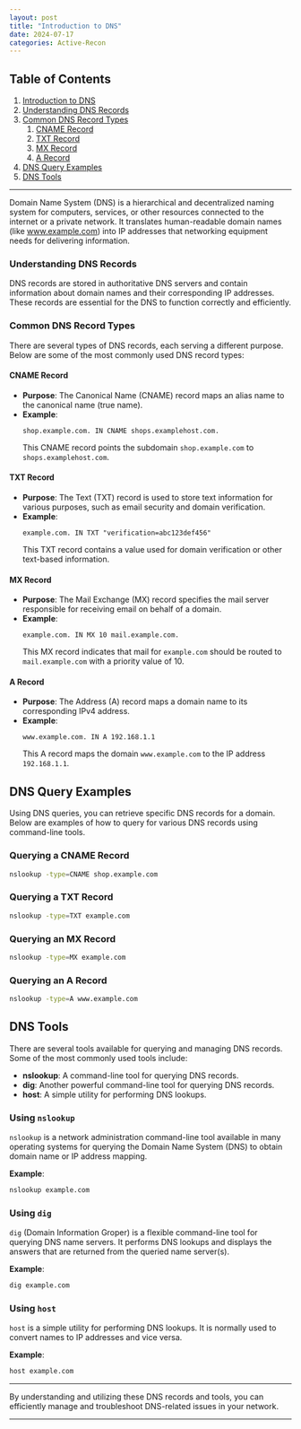 ```yaml
---
layout: post
title: "Introduction to DNS"
date: 2024-07-17
categories: Active-Recon
---
```


## Table of Contents

1. [Introduction to DNS](#introduction-to-dns)
2. [Understanding DNS Records](#understanding-dns-records)
3. [Common DNS Record Types](#common-dns-record-types)
    1. [CNAME Record](#cname-record)
    2. [TXT Record](#txt-record)
    3. [MX Record](#mx-record)
    4. [A Record](#a-record)
4. [DNS Query Examples](#dns-query-examples)
5. [DNS Tools](#dns-tools)

---

Domain Name System (DNS) is a hierarchical and decentralized naming system for computers, services, or other resources connected to the internet or a private network. It translates human-readable domain names (like www.example.com) into IP addresses that networking equipment needs for delivering information.

### Understanding DNS Records

DNS records are stored in authoritative DNS servers and contain information about domain names and their corresponding IP addresses. These records are essential for the DNS to function correctly and efficiently.

### Common DNS Record Types

There are several types of DNS records, each serving a different purpose. Below are some of the most commonly used DNS record types:

#### CNAME Record

- **Purpose**: The Canonical Name (CNAME) record maps an alias name to the canonical name (true name).
- **Example**:
  ```plaintext
  shop.example.com. IN CNAME shops.examplehost.com.
  ```
  This CNAME record points the subdomain `shop.example.com` to `shops.examplehost.com`.

#### TXT Record

- **Purpose**: The Text (TXT) record is used to store text information for various purposes, such as email security and domain verification.
- **Example**:
  ```plaintext
  example.com. IN TXT "verification=abc123def456"
  ```
  This TXT record contains a value used for domain verification or other text-based information.

#### MX Record

- **Purpose**: The Mail Exchange (MX) record specifies the mail server responsible for receiving email on behalf of a domain.
- **Example**:
  ```plaintext
  example.com. IN MX 10 mail.example.com.
  ```
  This MX record indicates that mail for `example.com` should be routed to `mail.example.com` with a priority value of 10.

#### A Record

- **Purpose**: The Address (A) record maps a domain name to its corresponding IPv4 address.
- **Example**:
  ```plaintext
  www.example.com. IN A 192.168.1.1
  ```
  This A record maps the domain `www.example.com` to the IP address `192.168.1.1`.

## DNS Query Examples

Using DNS queries, you can retrieve specific DNS records for a domain. Below are examples of how to query for various DNS records using command-line tools.

### Querying a CNAME Record

```bash
nslookup -type=CNAME shop.example.com
```

### Querying a TXT Record

```bash
nslookup -type=TXT example.com
```

### Querying an MX Record

```bash
nslookup -type=MX example.com
```

### Querying an A Record

```bash
nslookup -type=A www.example.com
```

## DNS Tools

There are several tools available for querying and managing DNS records. Some of the most commonly used tools include:

- **nslookup**: A command-line tool for querying DNS records.
- **dig**: Another powerful command-line tool for querying DNS records.
- **host**: A simple utility for performing DNS lookups.

### Using `nslookup`

`nslookup` is a network administration command-line tool available in many operating systems for querying the Domain Name System (DNS) to obtain domain name or IP address mapping.

**Example**:

```bash
nslookup example.com
```

### Using `dig`

`dig` (Domain Information Groper) is a flexible command-line tool for querying DNS name servers. It performs DNS lookups and displays the answers that are returned from the queried name server(s).

**Example**:

```bash
dig example.com
```

### Using `host`

`host` is a simple utility for performing DNS lookups. It is normally used to convert names to IP addresses and vice versa.

**Example**:

```bash
host example.com
```

---

By understanding and utilizing these DNS records and tools, you can efficiently manage and troubleshoot DNS-related issues in your network.

---